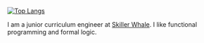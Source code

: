 [![Top Langs](https://github-readme-stats.vercel.app/api/top-langs/?username=alexander-read)](https://github.com/anuraghazra/github-readme-stats)

I am a junior curriculum engineer at [Skiller Whale](https://www.skillerwhale.com/).
I like functional programming and formal logic.
